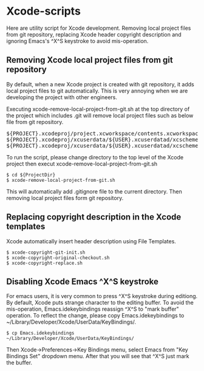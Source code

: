Xcode-scripts
=============

Here are utility script for Xcode development.  Removing local project
files from git repository, replacing Xcode header copyright
description and ignoring Emacs's ^X^S keystroke to avoid
mis-operation.

Removing Xcode local project files from git repository
------------------------------------------------------

By default, when a new Xcode project is created with git repository,
it adds local project files to git automatically.  This is very
annoying when we are developing the project with other engineers.

Executing xcode-remove-local-project-from-git.sh at the top directory
of the project which includes .git will remove local project files
such as below file from git repository.

<pre>
${PROJECT}.xcodeproj/project.xcworkspace/contents.xcworkspacedata
${PROJECT}.xcodeproj/xcuserdata/${USER}.xcuserdatad/xcschemes/${PROJECT}.xcscheme
${PROJECT}.xcodeproj/xcuserdata/${USER}.xcuserdatad/xcschemes/xcschememanagement.plist
</pre>

To run the script, please change directory to the top level of the
Xcode project then execut xcode-remove-local-project-from-git.sh

```shell
$ cd ${ProjectDir}
$ xcode-remove-local-project-from-git.sh
```

This will automatically add .gitignore file to the current directory.
Then removing local project files form git repository.


Replacing copyright description in the Xcode templates
-------------------------------------------------------

Xcode automatically insert header description using File Templates.

```shell
$ xcode-copyright-git-init.sh
$ xcode-copyright-original-checkout.sh
$ xcode-copyright-replace.sh
```

Disabling Xcode Emacs ^X^S keystroke
------------------------------------

For emacs users, it is very common to press ^X^S keystroke during
editiong.  By default, Xcode puts strange character to the editing
buffer.  To avoid the mis-operation, Emacs.idekeybindings reassign
^X^S to "mark buffer" operation.  To reflect the change, please copy
Emacs.idekeybindings to
~/Library/Developer/Xcode/UserData/KeyBindings/.

```
$ cp Emacs.idekeybindings ~/Library/Developer/Xcode/UserData/KeyBindings/
```

Then Xcode->Preferences->Key Bindings menu, select Emacs from "Key
Bindings Set" dropdown menu.  After that you will see that ^X^S just
mark the buffer.
